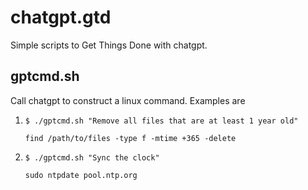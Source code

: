 # chatgpt.gtd
Simple scripts to Get Things Done with chatgpt.

## gptcmd.sh
Call chatgpt to construct a linux command. Examples are

1. `$ ./gptcmd.sh "Remove all files that are at least 1 year old"`

   `find /path/to/files -type f -mtime +365 -delete`
2. `$ ./gptcmd.sh "Sync the clock"`

   `sudo ntpdate pool.ntp.org`